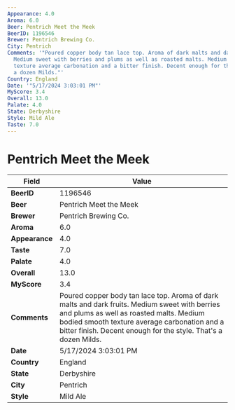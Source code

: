 ```yaml
---
Appearance: 4.0
Aroma: 6.0
Beer: Pentrich Meet the Meek
BeerID: 1196546
Brewer: Pentrich Brewing Co.
City: Pentrich
Comments: '"Poured copper body tan lace top. Aroma of dark malts and dark fruits.
  Medium sweet with berries and plums as well as roasted malts. Medium bodied smooth
  texture average carbonation and a bitter finish. Decent enough for the style. That''s
  a dozen Milds."'
Country: England
Date: '"5/17/2024 3:03:01 PM"'
MyScore: 3.4
Overall: 13.0
Palate: 4.0
State: Derbyshire
Style: Mild Ale
Taste: 7.0
---
```


# Pentrich Meet the Meek

| Field         | Value |
|---------------|-------|
| **BeerID** | 1196546 |
| **Beer** | Pentrich Meet the Meek |
| **Brewer** | Pentrich Brewing Co. |
| **Aroma** | 6.0 |
| **Appearance** | 4.0 |
| **Taste** | 7.0 |
| **Palate** | 4.0 |
| **Overall** | 13.0 |
| **MyScore** | 3.4 |
| **Comments** | Poured copper body tan lace top. Aroma of dark malts and dark fruits. Medium sweet with berries and plums as well as roasted malts. Medium bodied smooth texture average carbonation and a bitter finish. Decent enough for the style. That's a dozen Milds. |
| **Date** | 5/17/2024 3:03:01 PM |
| **Country** | England |
| **State** | Derbyshire |
| **City** | Pentrich |
| **Style** | Mild Ale |
